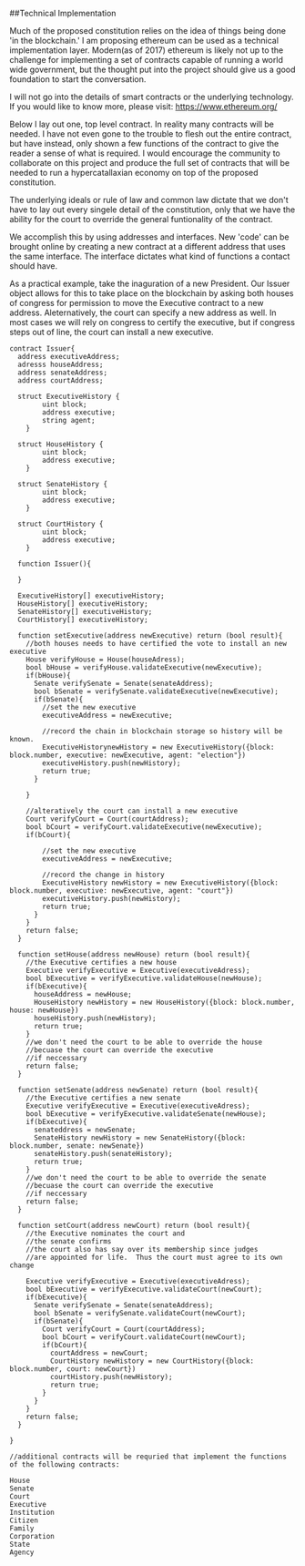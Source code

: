 
##Technical Implementation

Much of the proposed constitution relies on the idea of things being done 'in the blockchain.'  I am proposing ethereum can be used as a technical implementation layer.  Modern(as of 2017) ethereum is likely not up to the challenge for implementing a set of contracts capable of running a world wide government, but the thought put into the project should give us a good foundation to start the conversation.

I will not go into the details of smart contracts or the underlying technology. If you would like to know more, please visit: https://www.ethereum.org/

Below I lay out one, top level contract.  In reality many contracts will be needed.  I have not even gone to the trouble to flesh out the entire contract, but have instead, only shown a few functions of the contract to give the reader a sense of what is required.  I would encourage the community to collaborate on this project and produce the full set of contracts that will be needed to run a hypercatallaxian economy on top of the proposed constitution.

The underlying ideals or rule of law and common law dictate that we don't have to lay out every singele detail of the constitution, only that we have the ability for the court to override the general funtionality of the contract.

We accomplish this by using addresses and interfaces.  New 'code' can be brought online by creating a new contract at a different address that uses the same interface.  The interface dictates what kind of functions a contact should have.

As a practical example, take the inaguration of a new President.  Our Issuer object allows for this to take place on the blockchain by asking both houses of congress for permission to move the Executive contract to a new address.  Aleternatively, the court can specify a new address as well.  In most cases we will rely on congress to certify the executive, but if congress steps out of line, the court can install a new executive.

```
contract Issuer{
  address executiveAddress;
  adresss houseAddress;
  address senateAddress;
  address courtAddress;

  struct ExecutiveHistory {
        uint block;
        address executive;
        string agent;
    }

  struct HouseHistory {
        uint block;
        address executive;
    }

  struct SenateHistory {
        uint block;
        address executive;
    }

  struct CourtHistory {
        uint block;
        address executive;
    }

  function Issuer(){

  }

  ExecutiveHistory[] executiveHistory;
  HouseHistory[] executiveHistory;
  SenateHistory[] executiveHistory;
  CourtHistory[] executiveHistory;

  function setExecutive(address newExecutive) return (bool result){
    //both houses needs to have certified the vote to install an new executive
    House verifyHouse = House(houseAdress);
    bool bHouse = verifyHouse.validateExecutive(newExecutive);
    if(bHouse){
      Senate verifySenate = Senate(senateAddress);
      bool bSenate = verifySenate.validateExecutive(newExecutive);
      if(bSenate){
        //set the new executive
        executiveAddress = newExecutive;

        //record the chain in blockchain storage so history will be known.
        ExecutiveHistorynewHistory = new ExecutiveHistory({block: block.number, executive: newExecutive, agent: "election"})
        executiveHistory.push(newHistory);
        return true;
      }

    }

    //alteratively the court can install a new executive
    Court verifyCourt = Court(courtAddress);
    bool bCourt = verifyCourt.validateExecutive(newExecutive);
    if(bCourt){

        //set the new executive
        executiveAddress = newExecutive;

        //record the change in history
        ExecutiveHistory newHistory = new ExecutiveHistory({block: block.number, executive: newExecutive, agent: "court"})
        executiveHistory.push(newHistory);
        return true;
      }
    }
    return false;
  }

  function setHouse(address newHouse) return (bool result){
    //the Executive certifies a new house
    Executive verifyExecutive = Executive(executiveAdress);
    bool bExecutive = verifyExecutive.validateHouse(newHouse);
    if(bExecutive){
      houseAddress = newHouse;
      HouseHistory newHistory = new HouseHistory({block: block.number, house: newHouse})
      houseHistory.push(newHistory);
      return true;
    }
    //we don't need the court to be able to override the house
    //becuase the court can override the executive
    //if neccessary
    return false;
  }

  function setSenate(address newSenate) return (bool result){
    //the Executive certifies a new senate
    Executive verifyExecutive = Executive(executiveAdress);
    bool bExecutive = verifyExecutive.validateSenate(newHouse);
    if(bExecutive){
      senateddress = newSenate;
      SenateHistory newHistory = new SenateHistory({block: block.number, senate: newSenate})
      senateHistory.push(senateHistory);
      return true;
    }
    //we don't need the court to be able to override the senate
    //becuase the court can override the executive
    //if neccessary
    return false;
  }

  function setCourt(address newCourt) return (bool result){
    //the Executive nominates the court and
    //the senate confirms
    //the court also has say over its membership since judges
    //are appointed for life.  Thus the court must agree to its own change

    Executive verifyExecutive = Executive(executiveAdress);
    bool bExecutive = verifyExecutive.validateCourt(newCourt);
    if(bExecutive){
      Senate verifySenate = Senate(senateAddress);
      bool bSenate = verifySenate.validateCourt(newCourt);
      if(bSenate){
        Court verifyCourt = Court(courtAddress);
        bool bCourt = verifyCourt.validateCourt(newCourt);
        if(bCourt){
          courtAddress = newCourt;
          CourtHistory newHistory = new CourtHistory({block: block.number, court: newCourt})
          courtHistory.push(newHistory);
          return true;
        }
      }
    }
    return false;
  }

}

//additional contracts will be requried that implement the functions of the following contracts:

House
Senate
Court
Executive
Institution
Citizen
Family
Corporation
State
Agency

```